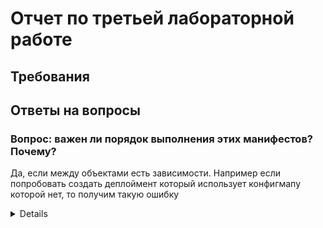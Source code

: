 # Отчет по третьей лабораторной работе 

## Требования 

## Ответы на вопросы 

### Вопрос: важен ли порядок выполнения этих манифестов? Почему?

Да, если между объектами есть зависимости. Например если попробовать создать деплоймент который использует конфигмапу которой нет, то получим такую ошибку 

<details>

![example]("report_figures/missing_configmap.png")

</details> 



### 